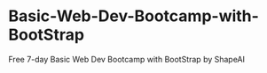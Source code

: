 # Basic-Web-Dev-Bootcamp-with-BootStrap
Free 7-day Basic Web Dev Bootcamp with BootStrap by ShapeAI
